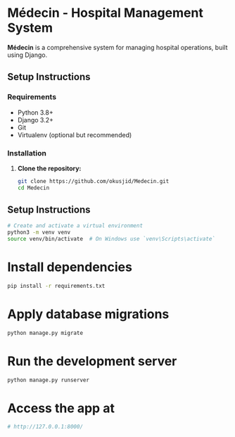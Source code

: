 # Médecin - Hospital Management System

**Médecin** is a comprehensive system for managing hospital operations, built using Django.

## Setup Instructions

### Requirements

- Python 3.8+
- Django 3.2+
- Git
- Virtualenv (optional but recommended)

### Installation

1. **Clone the repository:**

   ```bash
   git clone https://github.com/okusjid/Medecin.git
   cd Medecin
   ```


## Setup Instructions

```bash
# Create and activate a virtual environment
python3 -m venv venv
source venv/bin/activate  # On Windows use `venv\Scripts\activate`
```

# Install dependencies
```bash
pip install -r requirements.txt
```
# Apply database migrations
```bash
python manage.py migrate
```
# Run the development server
```bash
python manage.py runserver
```
# Access the app at
```bash
# http://127.0.0.1:8000/
```
